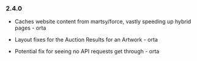 ### 2.4.0

* Caches website content from martsy/force, vastly speeding up hybrid pages - orta


* Layout fixes for the Auction Results for an Artwork - orta
* Potential fix for seeing no API requests get through - orta